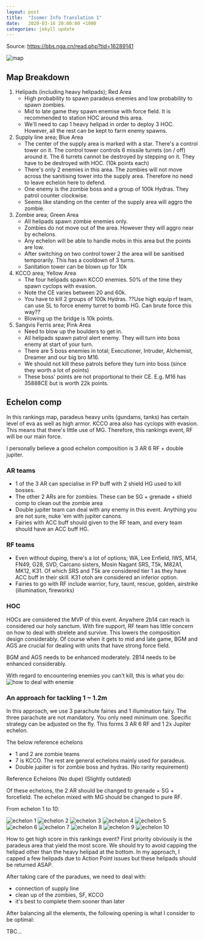 ```yaml
---
layout: post
title:  "Isomer Info Translation 1"
date:   2020-03-16 20:00:00 +1000
categories: jekyll update
---
```


Source: https://bbs.nga.cn/read.php?tid=16289141

![map](/assets/isomer-map-1.png)

## Map Breakdown

1. Helipads (including heavy helipads); Red Area
    - High probability to spawn paradeus enemies and low probability to spawn zombies.
    - Mid to late game they spawn enemise with force field. It is recommended to station HOC around this area.
    - We'll need to cap 1 heavy helipad in order to deploy 3 HOC. However, all the rest can be kept to farm enemy spawns.
2. Supply line area; Blue Area
    - The center of the supply area is marked with a star. There's a control tower on it. The control
      tower controls 6 missile turrets (on / off) around it. The 6 turrets cannot be destroyed by stepping
      on it. They have to be destroyed with HOC. (10k points each)
    - There's only 2 enemies in this area. The zombies will not move across the sanitising tower into the
      supply area. Therefore no need to leave echelon here to defend.
    - One enemy is the zombie boss and a group of 100k Hydras. They patrol counter clockwise.
    - Seems like standing on the center of the supply area will aggro the zombie.
3. Zombie area; Green Area
    - All helipads spawn zombie enemies only.
    - Zombies do not move out of the area. However they will aggro near by echelons.
    - Any echelon will be able to handle mobs in this area but the points are low.
    - After switching on two control tower 2 the area will be sanitised temporarily. This has a cooldown of 3 turns.
    - Sanitation tower can be blown up for 10k
4. KCCO area; Yellow Area
    - The four helipads spawn KCCO enemies. 50% of the time they spawn cyclops with evasion.
    - Note the CE varies between 20 and 60k.
    - You have to kill 2 groups of 100k Hydras. ??Use high equip rf team, can use SL to force
      enemy turret to bomb HG. Can brute force this way??
    - Blowing up the bridge is 10k points.
5. Sangvis Ferris area; Pink Area
    - Need to blow up the boulders to get in.
    - All helipads spawn patrol alert enemy. They will turn into boss enemy at start of your turn.
    - There are 5 boss enemies in total; Executioner, Intruder, Alchemist, Dreamer and our big bro M16.
    - We should not kill these patrols before they turn into boss (since they worth a lot of points)
    - These boss' points are not proportional to their CE. E.g. M16 has 35888CE but is worth 22k points.

## Echelon comp

In this rankings map, paradeus heavy units (gundams, tanks) has certain level of eva as well as high armor.
KCCO area also has cyclops with evasion. This means that there's little use of MG. Therefore, this rankings
event, RF will be our main force.

I personally believe a good echelon composition is 3 AR 6 RF + double jupiter.

### AR teams
- 1 of the 3 AR can specialise in FP buff with 2 shield HG used to kill bosses.
- The other 2 ARs are for zombies. These can be SG + grenade + shield comp to clean out the zombie area
- Double jupiter team can deal with any enemy in this event. Anything you are not sure, nuke 'em with jupiter canons.
- Fairies with ACC buff should given to the RF team, and every team should have an ACC buff HG.

### RF teams
- Even without duping, there's a lot of options; WA, Lee Enfield, IWS, M14, FN49, G28, SVD, Carcano sisters, Mosin Nagant
  SRS, T5k, M82A1, MK12, K31. Of which SRS and T5k are considered tier 1 as they have ACC buff in their skill. K31 otoh
  are considered an inferior option.
- Fairies to go with RF include warrior, fury, taunt, rescue, golden, airstrike (illumination, fireworks)

### HOC
HOCs are considered the MVP of this event. Anywhere 2b14 can reach is considered our holy sanctum. With fire support, RF
team has little concern on how to deal with strelete and survive. This lowers the composition design considerably. Of
course when it gets to mid and late game, BGM and AGS are crucial for dealing with units that have strong force field.

BGM and AGS needs to be enhanced moderately. 2B14 needs to be enhanced considerably.

With regard to encountering enemies you can't kill, this is what you do:
![how to deal with enemie](/assets/what-enemies.jpg)


### An approach for tackling 1 ~ 1.2m

In this approach, we use 3 parachute fairies and 1 illumination fairy. The three parachute are not mandatory. You only
need minimum one. Specific strategy can be adjusted on the fly. This forms 3 AR 6 RF and 1 2x Jupiter echelon.

The below reference echelons
- 1 and 2 are zombie teams
- 7 is KCCO. The rest are general echelons mainly used for paradeus.
- Double jupiter is for zombie boss and hydras. (No rarity requirement)

Reference Echelons (No dupe) (Slightly outdated)

Of these echelons, the 2 AR should be changed to grenade + SG + forcefield. The echelon mixed with MG should be changed
to pure RF.

From echelon 1 to 10:

![echelon 1](/assets/ech1.png)
![echelon 2](/assets/ech2.png)
![echelon 3](/assets/ech3.png)
![echelon 4](/assets/ech4.png)
![echelon 5](/assets/ech5.png)
![echelon 6](/assets/ech6.png)
![echelon 7](/assets/ech7.png)
![echelon 8](/assets/ech8.png)
![echelon 9](/assets/ech9.png)
![echelon 10](/assets/ech10.png)

How to get high score in this rankings event? First priority obviously is the paradeus area that yield the most score.
We should try to avoid capping the helipad other than the heavy helipad at the bottom. In my approach, I capped a few
helipads due to Action Point issues but these helipads should be returned ASAP.

After taking care of the paradues, we need to deal with:
- connection of supply line
- clean up of the zombies, SF, KCCO
- it's best to complete them sooner than later

After balancing all the elements, the following opening is what I consider to be optimal:

TBC...


